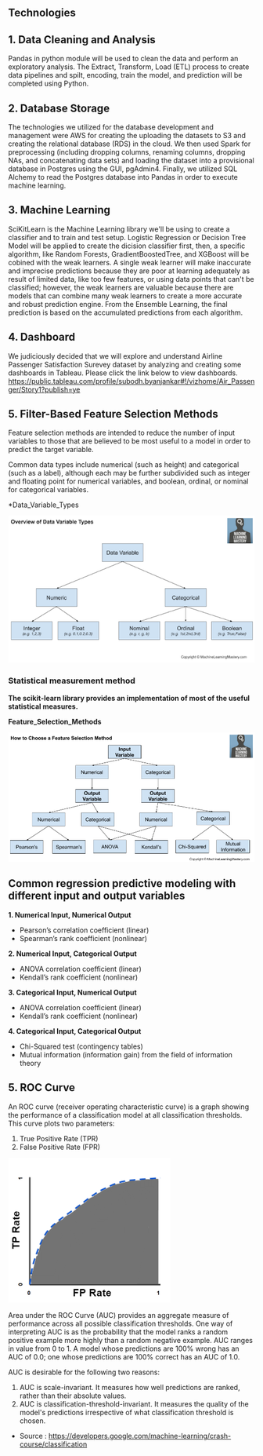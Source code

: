 ## Technologies

## 1. Data Cleaning and Analysis
Pandas in python module will be used to clean the data and perform an exploratory analysis. The Extract, Transform, Load (ETL) process to create data pipelines and spilt, encoding, train the model, and prediction will be completed using Python.

## 2. Database Storage
The technologies we utilized for the database development and management were AWS for creating the uploading the datasets to S3 and creating the relational database (RDS) in the cloud. We then used Spark for preprocessing (including dropping columns, renaming columns, dropping NAs, and concatenating data sets) and loading the dataset into a provisional database in Postgres using the GUI, pgAdmin4. Finally, we utilized SQL Alchemy to read the Postgres database into Pandas in order to execute machine learning.

## 3. Machine Learning
SciKitLearn is the Machine Learning library we'll be using to create a classifier and to train and test setup. Logistic Regression or Decision Tree Model will be applied to create the dicision classifier first, then, a specific algorithm, like Random Forests, GradientBoostedTree, and XGBoost will be cobined with the weak learners. A single weak learner will make inaccurate and imprecise predictions because they are poor at learning adequately as result of limited data, like too few features, or using data points that can't be classified; however, the weak learners are
valuable because there are models that can combine many weak learners
to create a more accurate and robust prediction engine. From the Ensemble Learning, the final prediction is based on the accumulated predictions from each algorithm.

## 4. Dashboard 
We judiciously decided that we will explore and understand Airline Passenger Satisfaction Surevey dataset by analyzing and creating some dashboards in Tableau. Please click the link below to view dashboards. https://public.tableau.com/profile/subodh.byanjankar#!/vizhome/Air_Passenger/Story1?publish=ye


## 5. Filter-Based Feature Selection Methods
Feature selection methods are intended to reduce the number of input variables to those that are believed to be most useful to a model in order to predict the target variable.

Common data types include numerical (such as height) and categorical (such as a label), although each may be further subdivided such as integer and floating point for numerical variables, and boolean, ordinal, or nominal for categorical variables.

*Data_Variable_Types

![Data_Variable_Types](images/Data_Variable_Types.png)


### Statistical measurement method

**The scikit-learn library provides an implementation of most of the useful statistical measures.**

**Feature_Selection_Methods**

![Feature_Selection_Methods](images/Feature_Selection_Methods.png)


## Common regression predictive modeling with different input and output variables

**1. Numerical Input, Numerical Output**

* Pearson’s correlation coefficient (linear)
* Spearman’s rank coefficient (nonlinear)

**2. Numerical Input, Categorical Output**

* ANOVA correlation coefficient (linear)
* Kendall’s rank coefficient (nonlinear)

**3. Categorical Input, Numerical Output**

* ANOVA correlation coefficient (linear)
* Kendall’s rank coefficient (nonlinear)

**4. Categorical Input, Categorical Output**

* Chi-Squared test (contingency tables)
* Mutual information (information gain) from the field of information theory

## 5. ROC Curve

An ROC curve (receiver operating characteristic curve) is a graph showing the performance of a classification model at all classification thresholds. This curve plots two parameters:

1. True Positive Rate (TPR)
2. False Positive Rate (FPR)


![area_under_ROCcurve](images/area_under_curve.png)

Area under the ROC Curve (AUC) provides an aggregate measure of performance across all possible classification thresholds. One way of interpreting AUC is as the probability that the model ranks a random positive example more highly than a random negative example. AUC ranges in value from 0 to 1. A model whose predictions are 100% wrong has an AUC of 0.0; one whose predictions are 100% correct has an AUC of 1.0.

AUC is desirable for the following two reasons:

1. AUC is scale-invariant. It measures how well predictions are ranked, rather than their absolute values.
2. AUC is classification-threshold-invariant. It measures the quality of the model's predictions irrespective of what classification threshold is chosen.

* Source : https://developers.google.com/machine-learning/crash-course/classification

